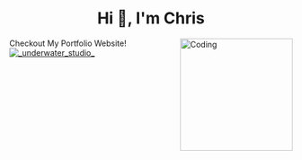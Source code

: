 <h1 align="center">Hi 👋, I'm Chris</h1>
<img align="right" alt="Coding" alt="Coding" height="200" src="https://media3.giphy.com/media/BPJmthQ3YRwD6QqcVD/giphy.gif?cid=ecf05e4789i4lcaqrmpan315sb8tpntd7ix8r5rpvmpuwhpp&rid=giphy.gif&ct=g">

Checkout My Portfolio Website!
<a href="https://underwater-studio.vercel.app/" target="blank">
  <img
    align="center"
    src="https://images.prismic.io/underwater-studio/Z5egtZbqstJ9946T_bubble-hero.png?auto=format%2Ccompress&h=186&dpr=1"
    alt="_underwater_studio_"
  />
</a>

